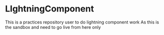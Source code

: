 # LIghtningComponent
This is a practices repository user to do lightning component work
As this is the sandbox and need to go live from here only
